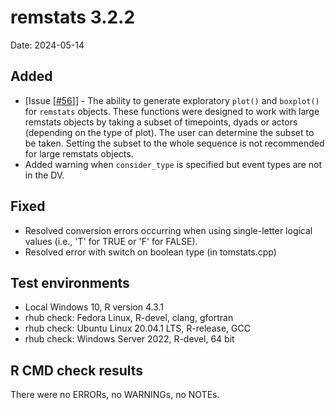 # remstats 3.2.2
Date: 2024-05-14

## Added
- [Issue [[#56](https://github.com/TilburgNetworkGroup/remstats/issues/56)]] - The ability to generate exploratory `plot()` and `boxplot()` for `remstats` objects. These functions were designed to work with large remstats objects by taking a subset of timepoints, dyads or actors (depending on the type of plot). The user can determine the subset to be taken. Setting the subset to the whole sequence is not recommended for large remstats objects.
- Added warning when `consider_type` is specified but event types are not in the DV.

## Fixed
- Resolved conversion errors occurring when using single-letter logical values (i.e., 'T' for TRUE or 'F' for FALSE).
- Resolved error with switch on boolean type (in tomstats.cpp)

## Test environments
- Local Windows 10, R version 4.3.1 
- rhub check: Fedora Linux, R-devel, clang, gfortran
- rhub check: Ubuntu Linux 20.04.1 LTS, R-release, GCC
- rhub check: Windows Server 2022, R-devel, 64 bit

## R CMD check results
There were no ERRORs, no WARNINGs, no NOTEs.